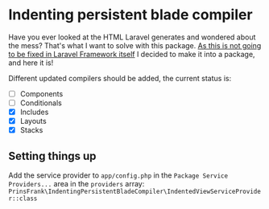 # Indenting persistent blade compiler

Have you ever looked at the HTML Laravel generates and wondered about the mess? That's what I want to solve with this package. [As this is not going to be fixed in Laravel Framework itself](https://github.com/laravel/framework/pull/28768) I decided to make it into a package, and here it is!

Different updated compilers should be added, the current status is:

- [ ] Components
- [ ] Conditionals
- [x] Includes
- [x] Layouts
- [x] Stacks

## Setting things up

Add the service provider to ``app/config.php`` in the ``Package Service Providers...`` area in the ``providers`` array:  ``PrinsFrank\IndentingPersistentBladeCompiler\IndentedViewServiceProvider::class``
